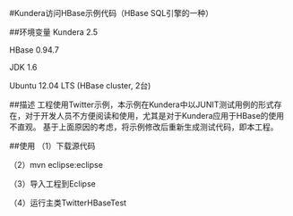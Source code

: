 #Kundera访问HBase示例代码（HBase SQL引擎的一种）

##环境变量
Kundera 2.5

HBase 0.94.7

JDK 1.6

Ubuntu 12.04 LTS (HBase cluster, 2台)


##描述
工程使用Twitter示例，本示例在Kundera中以JUNIT测试用例的形式存在，对于开发人员不方便阅读和使用，尤其是对于Kundera应用于HBase的使用不直观。
基于上面原因的考虑，将示例修改后重新生成测试代码，即本工程。

##使用
（1）下载源代码

（2）mvn eclipse:eclipse

（3）导入工程到Eclipse

（4）运行主类TwitterHBaseTest


